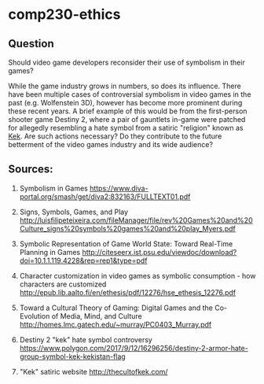 # comp230-ethics

## Question

Should video game developers reconsider their use of symbolism in their games?

While the game industry grows in numbers, so does its influence. There have been multiple cases of controversial symbolism in video games in the past (e.g. Wolfenstein 3D), however has become more prominent during these recent years. A brief example of this would be from the first-person shooter game Destiny 2, where a pair of gauntlets in-game were patched for allegedly resembling a hate symbol from a satiric "religion" known as [Kek](http://thecultofkek.com/). Are such actions necessary? Do they contribute to the future betterment of the video games industry and its wide audience? 


## Sources:

1. Symbolism in Games
https://www.diva-portal.org/smash/get/diva2:832163/FULLTEXT01.pdf


2. Signs, Symbols, Games, and Play
http://luisfilipeteixeira.com/fileManager/file/rev%20Games%20and%20Culture_signs%20symbols%20games%20and%20play_Myers.pdf


3. Symbolic Representation of Game World State: Toward Real-Time Planning in Games
http://citeseerx.ist.psu.edu/viewdoc/download?doi=10.1.1.119.4228&rep=rep1&type=pdf


4. Character customization in video games as symbolic consumption - how characters are customized
http://epub.lib.aalto.fi/en/ethesis/pdf/12276/hse_ethesis_12276.pdf


5. Toward a Cultural Theory of Gaming: Digital Games and the Co-Evolution of Media, Mind, and Culture
http://homes.lmc.gatech.edu/~murray/PC0403_Murray.pdf


6. Destiny 2 "kek" hate symbol controversy
https://www.polygon.com/2017/9/12/16296256/destiny-2-armor-hate-group-symbol-kek-kekistan-flag


7. "Kek" satiric website
http://thecultofkek.com/

